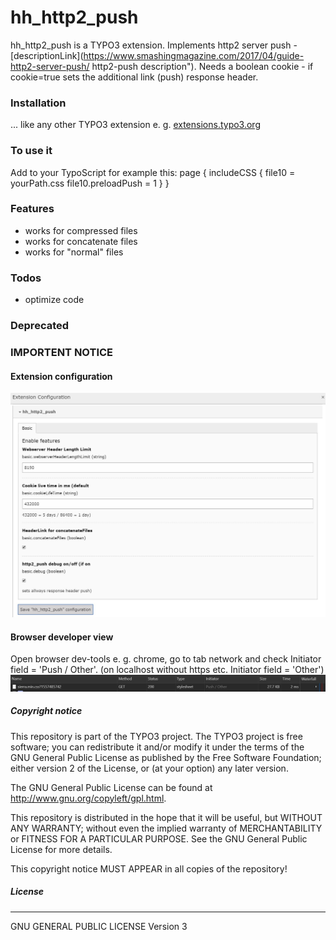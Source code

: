 # hh_http2_push
hh_http2_push is a TYPO3 extension.
Implements http2 server push - [descriptionLink](https://www.smashingmagazine.com/2017/04/guide-http2-server-push/ http2-push description").
Needs a boolean cookie - if cookie=true sets the additional link (push) response header.

### Installation
... like any other TYPO3 extension e. g. [extensions.typo3.org](https://extensions.typo3.org/extension/hh_slider/ "TYPO3 Extension Repository")

### To use it
Add to your TypoScript for example this:
page {
    includeCSS {
        file10 = yourPath.css
        file10.preloadPush = 1
    }
}

### Features
- works for compressed files
- works for concatenate files
- works for "normal" files

### Todos
- optimize code

### Deprecated

### IMPORTENT NOTICE

#### Extension configuration
![example picture from backend](github/images/extconfig.jpg?raw=true "extconfig")
#### Browser developer view
Open browser dev-tools e. g. chrome, go to tab network and check Initiator field = 'Push / Other'.
(on localhost without https etc. Initiator field = 'Other')
![example picture from the browser dev-tools](github/images/browserview.jpg?raw=true "browserview")

##### Copyright notice

This repository is part of the TYPO3 project. The TYPO3 project is
free software; you can redistribute it and/or modify
it under the terms of the GNU General Public License as published by
the Free Software Foundation; either version 2 of the License, or
(at your option) any later version.

The GNU General Public License can be found at
http://www.gnu.org/copyleft/gpl.html.

This repository is distributed in the hope that it will be useful,
but WITHOUT ANY WARRANTY; without even the implied warranty of
MERCHANTABILITY or FITNESS FOR A PARTICULAR PURPOSE.  See the
GNU General Public License for more details.

This copyright notice MUST APPEAR in all copies of the repository!

##### License
----
GNU GENERAL PUBLIC LICENSE Version 3
